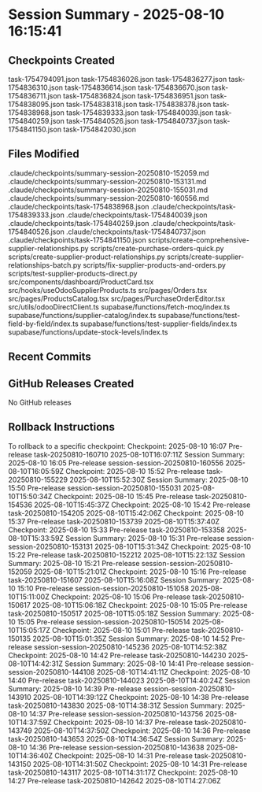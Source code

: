 # Session Summary - 2025-08-10 16:15:41

## Checkpoints Created
task-1754794091.json
task-1754836026.json
task-1754836277.json
task-1754836310.json
task-1754836614.json
task-1754836670.json
task-1754836711.json
task-1754836824.json
task-1754836951.json
task-1754838095.json
task-1754838318.json
task-1754838378.json
task-1754838968.json
task-1754839333.json
task-1754840039.json
task-1754840259.json
task-1754840526.json
task-1754840737.json
task-1754841150.json
task-1754842030.json

## Files Modified
.claude/checkpoints/summary-session-20250810-152059.md
.claude/checkpoints/summary-session-20250810-153131.md
.claude/checkpoints/summary-session-20250810-155031.md
.claude/checkpoints/summary-session-20250810-160556.md
.claude/checkpoints/task-1754838968.json
.claude/checkpoints/task-1754839333.json
.claude/checkpoints/task-1754840039.json
.claude/checkpoints/task-1754840259.json
.claude/checkpoints/task-1754840526.json
.claude/checkpoints/task-1754840737.json
.claude/checkpoints/task-1754841150.json
scripts/create-comprehensive-supplier-relationships.py
scripts/create-purchase-orders-quick.py
scripts/create-supplier-product-relationships.py
scripts/create-supplier-relationships-batch.py
scripts/fix-supplier-products-and-orders.py
scripts/test-supplier-products-direct.py
src/components/dashboard/ProductCard.tsx
src/hooks/useOdooSupplierProducts.ts
src/pages/Orders.tsx
src/pages/ProductsCatalog.tsx
src/pages/PurchaseOrderEditor.tsx
src/utils/odooDirectClient.ts
supabase/functions/fetch-moq/index.ts
supabase/functions/supplier-catalog/index.ts
supabase/functions/test-field-by-field/index.ts
supabase/functions/test-supplier-fields/index.ts
supabase/functions/update-stock-levels/index.ts

## Recent Commits


## GitHub Releases Created
No GitHub releases

## Rollback Instructions
To rollback to a specific checkpoint:
Checkpoint: 2025-08-10 16:07	Pre-release	task-20250810-160710	2025-08-10T16:07:11Z
Session Summary: 2025-08-10 16:05	Pre-release	session-session-20250810-160556	2025-08-10T16:05:59Z
Checkpoint: 2025-08-10 15:52	Pre-release	task-20250810-155229	2025-08-10T15:52:30Z
Session Summary: 2025-08-10 15:50	Pre-release	session-session-20250810-155031	2025-08-10T15:50:34Z
Checkpoint: 2025-08-10 15:45	Pre-release	task-20250810-154536	2025-08-10T15:45:37Z
Checkpoint: 2025-08-10 15:42	Pre-release	task-20250810-154205	2025-08-10T15:42:06Z
Checkpoint: 2025-08-10 15:37	Pre-release	task-20250810-153739	2025-08-10T15:37:40Z
Checkpoint: 2025-08-10 15:33	Pre-release	task-20250810-153358	2025-08-10T15:33:59Z
Session Summary: 2025-08-10 15:31	Pre-release	session-session-20250810-153131	2025-08-10T15:31:34Z
Checkpoint: 2025-08-10 15:22	Pre-release	task-20250810-152212	2025-08-10T15:22:13Z
Session Summary: 2025-08-10 15:21	Pre-release	session-session-20250810-152059	2025-08-10T15:21:01Z
Checkpoint: 2025-08-10 15:16	Pre-release	task-20250810-151607	2025-08-10T15:16:08Z
Session Summary: 2025-08-10 15:10	Pre-release	session-session-20250810-151058	2025-08-10T15:11:00Z
Checkpoint: 2025-08-10 15:06	Pre-release	task-20250810-150617	2025-08-10T15:06:18Z
Checkpoint: 2025-08-10 15:05	Pre-release	task-20250810-150517	2025-08-10T15:05:18Z
Session Summary: 2025-08-10 15:05	Pre-release	session-session-20250810-150514	2025-08-10T15:05:17Z
Checkpoint: 2025-08-10 15:01	Pre-release	task-20250810-150135	2025-08-10T15:01:35Z
Session Summary: 2025-08-10 14:52	Pre-release	session-session-20250810-145236	2025-08-10T14:52:38Z
Checkpoint: 2025-08-10 14:42	Pre-release	task-20250810-144230	2025-08-10T14:42:31Z
Session Summary: 2025-08-10 14:41	Pre-release	session-session-20250810-144108	2025-08-10T14:41:11Z
Checkpoint: 2025-08-10 14:40	Pre-release	task-20250810-144023	2025-08-10T14:40:24Z
Session Summary: 2025-08-10 14:39	Pre-release	session-session-20250810-143910	2025-08-10T14:39:12Z
Checkpoint: 2025-08-10 14:38	Pre-release	task-20250810-143830	2025-08-10T14:38:31Z
Session Summary: 2025-08-10 14:37	Pre-release	session-session-20250810-143756	2025-08-10T14:37:59Z
Checkpoint: 2025-08-10 14:37	Pre-release	task-20250810-143749	2025-08-10T14:37:50Z
Checkpoint: 2025-08-10 14:36	Pre-release	task-20250810-143653	2025-08-10T14:36:54Z
Session Summary: 2025-08-10 14:36	Pre-release	session-session-20250810-143638	2025-08-10T14:36:40Z
Checkpoint: 2025-08-10 14:31	Pre-release	task-20250810-143150	2025-08-10T14:31:50Z
Checkpoint: 2025-08-10 14:31	Pre-release	task-20250810-143117	2025-08-10T14:31:17Z
Checkpoint: 2025-08-10 14:27	Pre-release	task-20250810-142642	2025-08-10T14:27:06Z
